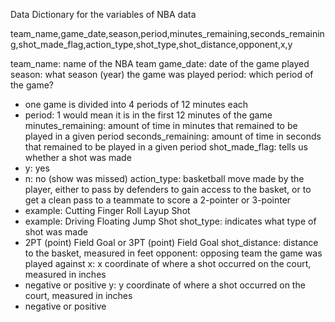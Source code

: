 Data Dictionary for the variables of NBA data

team_name,game_date,season,period,minutes_remaining,seconds_remaining,shot_made_flag,action_type,shot_type,shot_distance,opponent,x,y

team_name: name of the NBA team
game_date: date of the game played
season: what season (year) the game was played
period: which period of the game? 
- one game is divided into 4 periods of 12 minutes each
- period: 1 would mean it is in the first 12 minutes of the game
minutes_remaining: amount of time in minutes that remained to be played in a given period
seconds_remaining: amount of time in seconds that remained to be played in a given period
shot_made_flag: tells us whether a shot was made 
- y: yes
- n: no (show was missed)
action_type: basketball move made by the player, either to pass by defenders to gain access to the basket, or to get a clean pass to a teammate to score a 2-pointer or 3-pointer
- example: Cutting Finger Roll Layup Shot
- example: Driving Floating Jump Shot
shot_type: indicates what type of shot was made
- 2PT (point) Field Goal or 3PT (point) Field Goal
shot_distance: distance to the basket, measured in feet
opponent: opposing team the game was played against
x: x coordinate of where a shot occurred on the court, measured in inches
- negative or positive
y: y coordinate of where a shot occurred on the court, measured in inches
- negative or positive